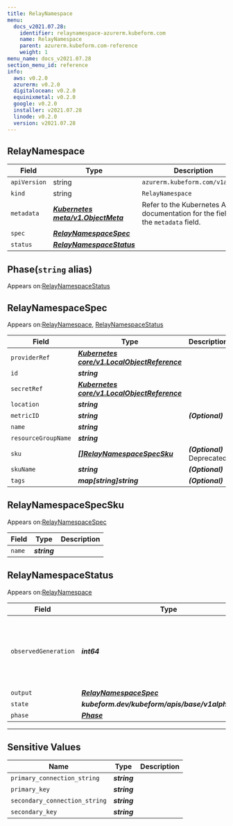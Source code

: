 ```yaml
---
title: RelayNamespace
menu:
  docs_v2021.07.28:
    identifier: relaynamespace-azurerm.kubeform.com
    name: RelayNamespace
    parent: azurerm.kubeform.com-reference
    weight: 1
menu_name: docs_v2021.07.28
section_menu_id: reference
info:
  aws: v0.2.0
  azurerm: v0.2.0
  digitalocean: v0.2.0
  equinixmetal: v0.2.0
  google: v0.2.0
  installer: v2021.07.28
  linode: v0.2.0
  version: v2021.07.28
---
```


## RelayNamespace
| Field | Type | Description |
| ------ | ----- | ----------- |
| `apiVersion` | string | `azurerm.kubeform.com/v1alpha1` |
|    `kind` | string | `RelayNamespace` |
| `metadata` | ***[Kubernetes meta/v1.ObjectMeta](https://v1-18.docs.kubernetes.io/docs/reference/generated/kubernetes-api/v1.18/#objectmeta-v1-meta)***|Refer to the Kubernetes API documentation for the fields of the `metadata` field.|
| `spec` | ***[RelayNamespaceSpec](#relaynamespacespec)***||
| `status` | ***[RelayNamespaceStatus](#relaynamespacestatus)***||
## Phase(`string` alias)

Appears on:[RelayNamespaceStatus](#relaynamespacestatus)

## RelayNamespaceSpec

Appears on:[RelayNamespace](#relaynamespace), [RelayNamespaceStatus](#relaynamespacestatus)

| Field | Type | Description |
| ------ | ----- | ----------- |
| `providerRef` | ***[Kubernetes core/v1.LocalObjectReference](https://v1-18.docs.kubernetes.io/docs/reference/generated/kubernetes-api/v1.18/#localobjectreference-v1-core)***||
| `id` | ***string***||
| `secretRef` | ***[Kubernetes core/v1.LocalObjectReference](https://v1-18.docs.kubernetes.io/docs/reference/generated/kubernetes-api/v1.18/#localobjectreference-v1-core)***||
| `location` | ***string***||
| `metricID` | ***string***| ***(Optional)*** |
| `name` | ***string***||
| `resourceGroupName` | ***string***||
| `sku` | ***[[]RelayNamespaceSpecSku](#relaynamespacespecsku)***| ***(Optional)*** Deprecated|
| `skuName` | ***string***| ***(Optional)*** |
| `tags` | ***map[string]string***| ***(Optional)*** |
## RelayNamespaceSpecSku

Appears on:[RelayNamespaceSpec](#relaynamespacespec)

| Field | Type | Description |
| ------ | ----- | ----------- |
| `name` | ***string***||
## RelayNamespaceStatus

Appears on:[RelayNamespace](#relaynamespace)

| Field | Type | Description |
| ------ | ----- | ----------- |
| `observedGeneration` | ***int64***| ***(Optional)*** Resource generation, which is updated on mutation by the API Server.|
| `output` | ***[RelayNamespaceSpec](#relaynamespacespec)***| ***(Optional)*** |
| `state` | ***kubeform.dev/kubeform/apis/base/v1alpha1.State***| ***(Optional)*** |
| `phase` | ***[Phase](#phase)***| ***(Optional)*** |
---
## Sensitive Values
| Name | Type | Description |
|------|------|-------------|
| `primary_connection_string` | ***string*** ||
| `primary_key` | ***string*** ||
| `secondary_connection_string` | ***string*** ||
| `secondary_key` | ***string*** ||
